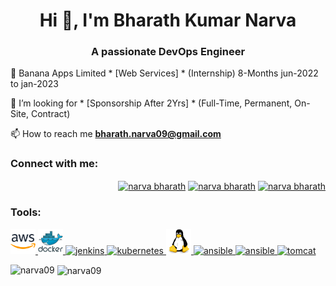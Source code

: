<h1 align="center">Hi 👋, I'm Bharath Kumar Narva</h1>
<h3 align="center">A passionate DevOps Engineer</h3>

🔭 Banana Apps Limited * [Web Services] * (Internship) 8-Months jun-2022 to jan-2023

🤝 I’m looking for * [Sponsorship After 2Yrs] * (Full-Time, Permanent, On-Site, Contract)

📫 How to reach me **bharath.narva09@gmail.com**

<h3 align="left">Connect with me:</h3>
<p align="right">
<a href="https://linkedin.com/in/narva bharath" target="blank"><img align="center" src="https://raw.githubusercontent.com/rahuldkjain/github-profile-readme-generator/master/src/images/icons/Social/linked-in-alt.svg" alt="narva bharath" height="30" width="40" /></a>
<a href="https://fb.com/narva bharath" target="blank"><img align="center" src="https://raw.githubusercontent.com/rahuldkjain/github-profile-readme-generator/master/src/images/icons/Social/facebook.svg" alt="narva bharath" height="30" width="40" /></a>
<a href="https://instagram.com/narva bharath" target="blank"><img align="center" src="https://raw.githubusercontent.com/rahuldkjain/github-profile-readme-generator/master/src/images/icons/Social/instagram.svg" alt="narva bharath" height="30" width="40" /></a>
</p>

<h3 align="left">Tools:</h3>
<p align="left"> <a href="https://aws.amazon.com" target="_blank" rel="noreferrer"> <img src="https://raw.githubusercontent.com/devicons/devicon/master/icons/amazonwebservices/amazonwebservices-original-wordmark.svg" alt="aws" width="40" height="40"/> </a> <a href="https://www.docker.com/" target="_blank" rel="noreferrer"> <img src="https://raw.githubusercontent.com/devicons/devicon/master/icons/docker/docker-original-wordmark.svg" alt="docker" width="40" height="40"/> </a> <a href="https://www.jenkins.io" target="_blank" rel="noreferrer"> <img src="https://www.vectorlogo.zone/logos/jenkins/jenkins-icon.svg" alt="jenkins" width="40" height="40"/> </a> <a href="https://kubernetes.io" target="_blank" rel="noreferrer"> <img src="https://www.vectorlogo.zone/logos/kubernetes/kubernetes-icon.svg" alt="kubernetes" width="40" height="40"/> </a> <a href="https://www.linux.org/" target="_blank" rel="noreferrer"> <img src="https://raw.githubusercontent.com/devicons/devicon/master/icons/linux/linux-original.svg" alt="linux" width="40" height="40"/> </a> <a href="https://ansible.com" target="_blank" rel="noreferrer"> <img src="https://cdn.jsdelivr.net/gh/devicons/devicon/icons/ansible/ansible-original.svg" alt="ansible" width="40" height="40"/> </a> <a href="https://www.terraform.io/" target="_blank" rel="noreferrer"> <img src="https://cdn.jsdelivr.net/gh/devicons/devicon/icons/terraform/terraform-original.svg" alt="ansible" width="40" height="40"/> </a> <a href="https://tomcat.apache.org/" target="_blank" rel="noreferrer"> <img src="https://cdn.jsdelivr.net/gh/devicons/devicon/icons/tomcat/tomcat-original.svg" alt="tomcat" width="40" height="40"/> </a> </p>

<p><img align="left" src="https://github-readme-stats.vercel.app/api/top-langs?username=narva09&show_icons=true&locale=en&layout=compact" alt="narva09" /></p>

<p>&nbsp;<img align="center" src="https://github-readme-stats.vercel.app/api?username=narva09&show_icons=true&locale=en" alt="narva09" /></p>
